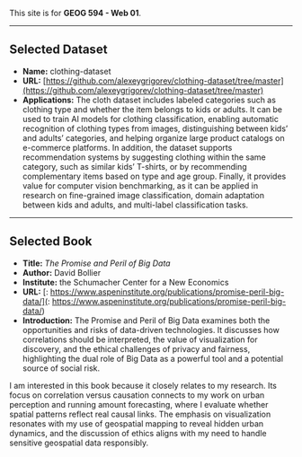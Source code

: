 This site is for **GEOG 594 - Web 01**.  

---

## Selected Dataset  
- **Name:** clothing-dataset  
- **URL:** [https://github.com/alexeygrigorev/clothing-dataset/tree/master](https://github.com/alexeygrigorev/clothing-dataset/tree/master)  
- **Applications:**
The cloth dataset includes labeled categories such as clothing type and whether the item belongs to kids or adults. It can be used to train AI models for clothing classification, enabling automatic recognition of clothing types from images, distinguishing between kids’ and adults’ categories, and helping organize large product catalogs on e-commerce platforms. In addition, the dataset supports recommendation systems by suggesting clothing within the same category, such as similar kids’ T-shirts, or by recommending complementary items based on type and age group. Finally, it provides value for computer vision benchmarking, as it can be applied in research on fine-grained image classification, domain adaptation between kids and adults, and multi-label classification tasks.  

---

## Selected Book  
- **Title:** *The Promise and Peril of Big Data*
- **Author:** David Bollier
- **Institute:** the Schumacher Center for a New Economics  
- **URL:** [: https://www.aspeninstitute.org/publications/promise-peril-big-data/](: https://www.aspeninstitute.org/publications/promise-peril-big-data/)  
- **Introduction:**
The Promise and Peril of Big Data examines both the opportunities and risks of data-driven technologies. It discusses how correlations should be interpreted, the value of visualization for discovery, and the ethical challenges of privacy and fairness, highlighting the dual role of Big Data as a powerful tool and a potential source of social risk.

I am interested in this book because it closely relates to my research. Its focus on correlation versus causation connects to my work on urban perception and running amount forecasting, where I evaluate whether spatial patterns reflect real causal links. The emphasis on visualization resonates with my use of geospatial mapping to reveal hidden urban dynamics, and the discussion of ethics aligns with my need to handle sensitive geospatial data responsibly. 
